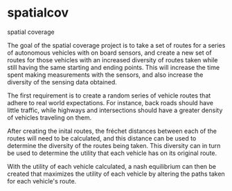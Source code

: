 # spatialcov
spatial coverage

The goal of the spatial coverage project is to take a set of routes for a series of autonomous vehicles with on board sensors, and create a new set of routes for those vehicles with an increased diversity of routes taken while still having the same starting and ending points. This will increase the time spent making measurements with the sensors, and also increase the diversity of the sensing data obtained.

The first requirement is to create a random series of vehicle routes that adhere to real world expectations. For instance, back roads should have little traffic, while highways and intersections should have a greater density of vehicles traveling on them.

After creating the inital routes, the fréchet distances between each of the routes will need to be calculated, and this distance can be used to determine the diversity of the routes being taken. This diversity can in turn be used to determine the utility that each vehicle has on its original route.

With the utility of each vehicle calculated, a nash equilibrium can then be created that maximizes the utility of each vehicle by altering the paths taken for each vehicle's route.
